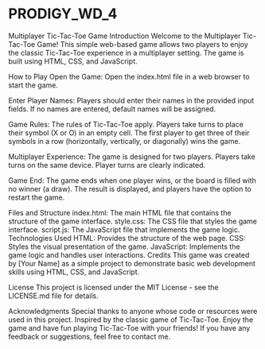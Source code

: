 # PRODIGY_WD_4
Multiplayer Tic-Tac-Toe Game
Introduction
Welcome to the Multiplayer Tic-Tac-Toe Game! This simple web-based game allows two players to enjoy the classic Tic-Tac-Toe experience in a multiplayer setting. The game is built using HTML, CSS, and JavaScript.

How to Play
Open the Game: Open the index.html file in a web browser to start the game.

Enter Player Names: Players should enter their names in the provided input fields. If no names are entered, default names will be assigned.

Game Rules: The rules of Tic-Tac-Toe apply. Players take turns to place their symbol (X or O) in an empty cell. The first player to get three of their symbols in a row (horizontally, vertically, or diagonally) wins the game.

Multiplayer Experience: The game is designed for two players. Players take turns on the same device. Player turns are clearly indicated.

Game End: The game ends when one player wins, or the board is filled with no winner (a draw). The result is displayed, and players have the option to restart the game.

Files and Structure
index.html: The main HTML file that contains the structure of the game interface.
style.css: The CSS file that styles the game interface.
script.js: The JavaScript file that implements the game logic.
Technologies Used
HTML: Provides the structure of the web page.
CSS: Styles the visual presentation of the game.
JavaScript: Implements the game logic and handles user interactions.
Credits
This game was created by [Your Name] as a simple project to demonstrate basic web development skills using HTML, CSS, and JavaScript.

License
This project is licensed under the MIT License - see the LICENSE.md file for details.

Acknowledgments
Special thanks to anyone whose code or resources were used in this project.
Inspired by the classic game of Tic-Tac-Toe.
Enjoy the game and have fun playing Tic-Tac-Toe with your friends! If you have any feedback or suggestions, feel free to contact me.
